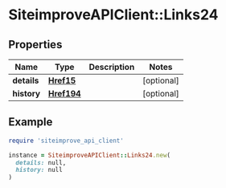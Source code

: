 # SiteimproveAPIClient::Links24

## Properties

| Name | Type | Description | Notes |
| ---- | ---- | ----------- | ----- |
| **details** | [**Href15**](Href15.md) |  | [optional] |
| **history** | [**Href194**](Href194.md) |  | [optional] |

## Example

```ruby
require 'siteimprove_api_client'

instance = SiteimproveAPIClient::Links24.new(
  details: null,
  history: null
)
```


